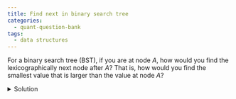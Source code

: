 ```yaml
---
title: Find next in binary search tree
categories:
  - quant-question-bank
tags:
  - data structures
---
```


For a binary search tree (BST), if you are at node $A$, how would you 
find the lexicographically next node after $A$? That is, how would you
find the smallest value that is larger than the value at node $A$?

<details>
  <summary>Solution</summary>
  This is one of those basic questions you get when they just want to 
  quickly assess if you have some familiarity with a topic. By definition
  of a BST, each node is smaller than all nodes to the right of it, and 
  larger than all nodes to the left of it. Thus the smallest value larger
  than node $A$ is found by traversing right once, and then left until we
  hit a node without a left child.
</details>
